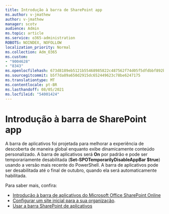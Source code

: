 ```yaml
---
title: Introdução à barra de SharePoint app
ms.author: v-jmathew
author: v-jmathew
manager: scotv
audience: Admin
ms.topic: article
ms.service: o365-administration
ROBOTS: NOINDEX, NOFOLLOW
localization_priority: Normal
ms.collection: Adm_O365
ms.custom:
- "9004628"
- "8343"
ms.openlocfilehash: 673d8189eb5121b55468985822c487562f74d05f5dfdbbf892b2ac8ab40d3e84
ms.sourcegitcommit: b5f7da89a650d2915dc652449623c78be6247175
ms.translationtype: MT
ms.contentlocale: pt-BR
ms.lasthandoff: 08/05/2021
ms.locfileid: "54001424"
---
```

# <a name="introduction-to-the-sharepoint-app-bar"></a>Introdução à barra de SharePoint app

A barra de aplicativos foi projetada para melhorar a experiência de descoberta de maneira global enquanto exibe dinamicamente conteúdo personalizado. A barra de aplicativos será **On** por padrão e pode ser temporariamente desabilitada (**Set-SPOTemporarilyDisableAppBar $true**) usando a versão mais recente do PowerShell. A barra de aplicativos pode ser desabilitada até o final de outubro, quando ela será automaticamente habilitada.

Para saber mais, confira:

- [Introdução à barra de aplicativos do Microsoft Office SharePoint Online](https://docs.microsoft.com/SharePoint/sharepoint-app-bar)
- [Configurar um site inicial para a sua organização](https://docs.microsoft.com/sharepoint/home-site).
- [Usar a barra SharePoint de aplicativos](https://support.microsoft.com/office/use-the-sharepoint-app-bar-b2ab82d5-9af7-445e-ad24-236c5a86b5f8)
